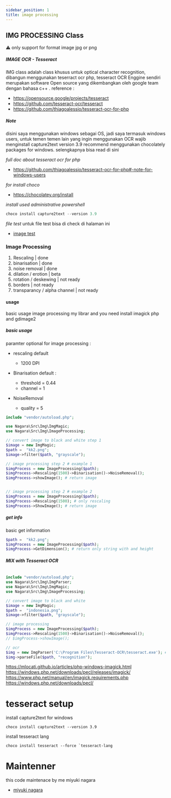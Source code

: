 ```yaml
---
sidebar_position: 1
title: image processing
---
```


## IMG PROCESSING Class

:warning: only support for format image jpg or png

##### IMAGE OCR - Tesseract

IMG class adalah class khusus untuk optical character recognition, dibangun menggunakan teserract ocr php, tesseract OCR Enggine sendiri merupakan software Open source yang dikembangkan oleh google team dengan bahasa c++ .
reference :

- https://opensource.google/projects/tesseract
- https://github.com/tesseract-ocr/tesseract
- https://github.com/thiagoalessio/tesseract-ocr-for-php

##### Note

disini saya menggunakan windows sebagai OS, jadi saya termasuk windows users, untuk temen temen lain yang ingin menggunakan OCR wajib menginstall capture2text version 3.9 recommend menggunakan chocolately packages for windows. selengkapnya bisa read di sini

_full doc about tesseract ocr for php_

- https://github.com/thiagoalessio/tesseract-ocr-for-php#-note-for-windows-users

_for install choco_

- https://chocolatey.org/install

_install used administrative powershell_

```powershell
choco install capture2text --version 3.9
```

_file test_
untuk file test bisa di check di halaman ini

- [image test](https://github.com/naagaraa/metode-skriphit/tree/main/src/example/image)

### Image Processing

1. Rescaling | done
2. binarisation | done
3. noise removal | done
4. dilation / erotion | beta
5. rotation / deskewing | not ready
6. borders | not ready
7. transparancy / alpha channel | not ready

#### usage

basic usage image processing my librar and you need install imagick php and gdimage2

##### basic usage

paramter optional for image processing :

- rescaling default

  - 1200 DPI

- Binarisation default :

  - threshold = 0.44
  - channel = 1

- NoiseRemoval
  - quality = 5

```php
include "vendor/autoload.php";

use Nagara\Src\Img\ImgMagic;
use Nagara\Src\Img\ImageProcessing;

// convert image to black and white step 1
$image = new ImgMagic;
$path =  "kk2.png";
$image->filter($path, "grayscale");

// image processing step 2 # example 1
$imgProcess = new ImageProcessing($path);
$imgProcess->Rescaling(1500)->Binarisation()->NoiseRemoval();
$imgProcess->showImage(); # return image


// image processing step 2 # example 2
$imgProcess = new ImageProcessing($path);
$imgProcess->Rescaling(1500); # only rescaling
$imgProcess->ShowImage(); # return image

```

##### get info

basic get information

```php
$path =  "kk2.png";
$imgProcess = new ImageProcessing($path);
$imgProcess->GetDimension(); # return only string with and height

```

##### MIX with Tesseract OCR

```php

include "vendor/autoload.php";
use Nagara\Src\Img\ImgParser;
use Nagara\Src\Img\ImgMagic;
use Nagara\Src\Img\ImageProcessing;

// convert image to black and white
$image = new ImgMagic;
$path =  "indonesia.png";
$image->filter($path, "grayscale");

// image processing
$imgProcess = new ImageProcessing($path);
$imgProcess->Rescaling(1500)->Binarisation()->NoiseRemoval();
// $imgProcess->showImage();

// ocr
$img = new ImgParser('C:\Program Files\Tesseract-OCR\tesseract.exe'); # example path exe'C:\Program Files\Tesseract-OCR\tesseract.exe'
$img->parseFile($path, "recognition");


```

https://mlocati.github.io/articles/php-windows-imagick.html
https://windows.php.net/downloads/pecl/releases/imagick/
https://www.php.net/manual/en/imagick.requirements.php
https://windows.php.net/downloads/pecl/

# tesseract setup

install capture2text for windows

```
choco install capture2text --version 3.9
```

install tesseract lang

```
choco install tesseract --force `tesseract-lang
```

# Maintenner

this code maintenace by me miyuki nagara

- [miyuki nagara](https://github.com/naagaraa/)

